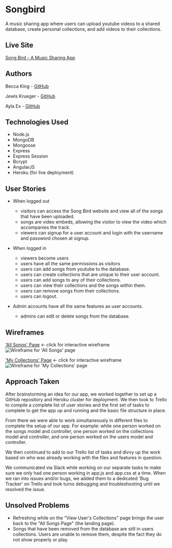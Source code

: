 # Songbird
A music sharing app where users can upload youtube videos to a shared database, create personal collections, and add videos to their collections.

## Live Site
[Song Bird - A Music Sharing App](https://songbirds.herokuapp.com/)

## Authors
Becca King - [GitHub](https://github.com/beccaking)

Jewls Krueger - [GitHub](https://github.com/jewlsrules)

Ayla Ex - [GitHub](https://github.com/aylaex)

## Technologies Used
* Node.js
* MongoDB
* Mongoose
* Express
* Express Session
* Bcrypt
* AngularJS
* Heroku (for live deployment)


## User Stories
* When logged out
    * visitors can access the Song Bird website and view all of the songs that have been uploaded.
    * songs are video embeds, allowing the visitor to view the video which accompanies the track.
    * viewers can signup for a user account and login with the username and password chosen at signup.
* When logged in
    * viewers become users
    * users have all the same permissions as visitors
    * users can add songs from youtube to the database.
    * users can create collections that are unique to their user account.
    * users can add songs to any of their collections.
    * users can view their collections and the songs within them.
    * users can remove songs from their collections.
    * users can logout.

* Admin accounts have all the same features as user accounts.
    * admins can edit or delete songs from the database.

## Wireframes
['All Songs' Page](https://wireframe.cc/Ka4dIS) <- click for interactive wireframe
![Wireframe for 'All Songs' page](https://i.imgur.com/7E8ZboD.png)

['My Collections' Page](https://wireframe.cc/DpzAGK) <- click for interactive wireframe
![Wireframe for 'My Collections' page](https://i.imgur.com/KoutfYE.png)

## Approach Taken
After brainstorming an idea for our app, we worked together to set up a GitHub repository and Heroku cluster for deployment. We then took to Trello to compile a complete list of user stories and the first set of tasks to complete to get the app up and running and the basic file structure in place.

From there we were able to work simultaneously in different files to complete the setup of our app. For example: while one person worked on the songs model and controller, one person worked on the collections model and controller, and one person worked on the users model and controller.

We then continued to add to our Trello list of tasks and divvy up the work based on who was already working with the files and features in question.

We communicated via Slack while working on our separate tasks to make sure we only had one person working in app.js and app.css at a time. When we ran into issues and/or bugs, we added them to a dedicated 'Bug Tracker' on Trello and took turns debugging and troubleshooting until we resolved the issue.

## Unsolved Problems
* Refreshing while on the "View User's Collections" page brings the user back to the "All Songs Page" (the landing page).
* Songs that have been removed from the database are still in users collections. Users are unable to remove them, despite the fact they do not show properly or play.
